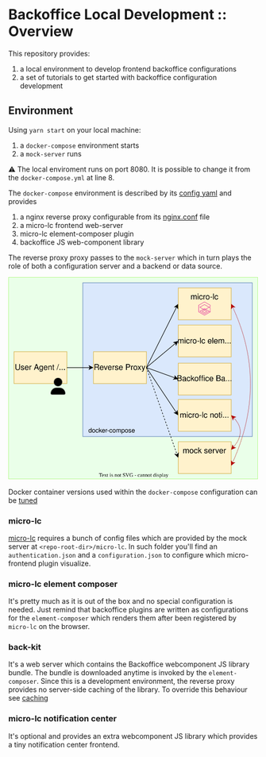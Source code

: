 # Backoffice Local Development :: Overview

This repository provides: 

1. a local environment to develop frontend backoffice configurations
2. a set of tutorials to get started with backoffice configuration development

## Environment

Using ```yarn start``` on your local machine: 

1. a `docker-compose` environment starts
2. a `mock-server` runs

⚠️ The local enviroment runs on port 8080. It is possible to change it from the `docker-compose.yml` at line 8.

The `docker-compose` environment is described by its [config yaml](../docker-compose.yml) and provides

1. a nginx reverse proxy configurable from its [nginx.conf](../reverse-proxy/conf/nginx.conf) file
2. a micro-lc frontend web-server
3. micro-lc element-composer plugin
4. backoffice JS web-component library

The reverse proxy proxy passes to the `mock-server` which in turn plays the role of both a
configuration server and a backend or data source.

![docker-compose environment](img/docker-compose_env.svg)

Docker container versions used within the `docker-compose` configuration can be [tuned](30_versioning.md)

### micro-lc

[micro-lc] requires a bunch of config files which are provided by the mock server at
`<repo-root-dir>/micro-lc`. In such folder you'll find an `authentication.json` and 
a `configuration.json` to configure which micro-frontend plugin visualize.

### micro-lc element composer

It's pretty much as it is out of the box and no special configuration is needed. Just remind that 
backoffice plugins are written as configurations for the `element-composer` which renders them after 
been registered by `micro-lc` on the browser.

### back-kit

It's a web server which contains the Backoffice webcomponent JS library bundle. The bundle is downloaded 
anytime is invoked by the `element-composer`. Since this is a development environment, the reverse proxy provides 
no server-side caching of the library. To override this behaviour see [caching](35_caching.md)

### micro-lc notification center

It's optional and provides an extra webcomponent JS library which provides a tiny notification center 
frontend.

[micro-lc]: https://micro-lc.io